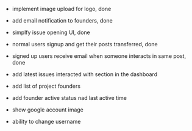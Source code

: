 
- implement image upload for logo, done 

- add email notification to founders, done 
- simplfy issue opening UI, done 
- normal users signup and get their posts transferred, done 
- signed up users receive email when someone interacts in same post, done  

- add latest issues interacted with section in the dashboard 
- add list of project founders 
- add founder active status nad last active time 

- show google account image 
- ability to change username 